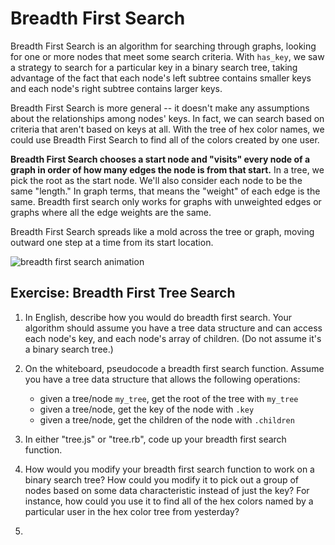 # Breadth First Search

Breadth First Search is an algorithm for searching through graphs, looking for one or more nodes that meet some search criteria. With `has_key`, we saw a strategy to search for a particular key in a binary search tree, taking advantage of the fact that each node's left subtree contains smaller keys and each node's right subtree contains larger keys.  

Breadth First Search is more general -- it doesn't make any assumptions about the relationships among nodes' keys. In fact, we can search based on criteria that aren't based on keys at all. With the tree of hex color names, we could use Breadth First Search to find all of the colors created by one user. 

**Breadth First Search chooses a start node and "visits" every node of a graph in order of how many edges the node is from that start.**  In a tree, we pick the root as the start node. We'll also consider each node to be the same "length." In graph terms, that means the "weight" of each edge is the same. Breadth first search only works for graphs with unweighted edges or graphs where all the edge weights are the same.

Breadth First Search spreads like a mold across the tree or graph, moving outward one step at a time from its start location.  

![breadth first search animation](https://upload.wikimedia.org/wikipedia/commons/4/46/Animated_BFS.gif)




## Exercise: Breadth First Tree Search

1. In English, describe how you would do breadth first search. Your algorithm should assume you have a tree data structure and can access each node's key, and each node's array of children. (Do not assume it's a binary search tree.)

1. On the whiteboard, pseudocode a breadth first search function. Assume you have a tree data structure that allows the following operations:
	
	* given a tree/node `my_tree`, get the root of the tree with `my_tree`
	* given a tree/node, get the key of the node with `.key`
	* given a tree/node, get the children of the node with `.children`

1. In either "tree.js" or "tree.rb", code up your breadth first search function.

1. How would you modify your breadth first search function to work on a binary search tree? How could you modify it to pick out a group of nodes based on some data characteristic instead of just the key? For instance, how could you use it to find all of the hex colors named by a particular user in the hex color tree from yesterday?  

1. 
<!-- 



## Choose Your Earliest Win

1. A choose your own adventure book is composed of many chunks of a story. The book gives readers a choice at the end of each chunk about what the main character in the story should do. Each option sends the reader to a different page to read another chunk of the story that says what happens based on their decision.

	```
	...

	What will you do?
	To release the fairy from the jar, go to page 89.
	To ask the fairy about the Sword of Truth, go to page 43.
	To run back to the clearing, go to page 200.
	```

	Choose your own adventure books can usually either end happily, or end badly (with the main character's death/capture/etc). Write a program to find the minimum number of decisions that could lead to a happy ending, in a choose your own adventure book. 


Q: How will you know if an ending is "happy"? (A: assume a happy ending node has a `happy_ending` attribute set to `true`.)

Q: Can we ever have two stories share a chunk / take a route that goes through the same page?  (A: For a simpler version of the problem, you can start off assuming no. But when you code the full thing, yes.)

Q: Can we ever have a cycle, where you keep visiting the same pages over and over again? (A: No. That wouldn't be a very fun book. But as a stretch you can consider how you would handle that!)

Q: What data structure will you use to represent the choose your own adventure book? -->